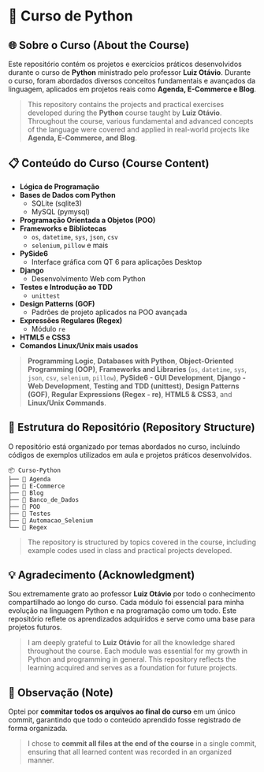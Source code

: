 # 🐍 Curso de Python

## 🌐 Sobre o Curso (About the Course)
Este repositório contém os projetos e exercícios práticos desenvolvidos durante o curso de **Python** ministrado pelo professor **Luiz Otávio**. Durante o curso, foram abordados diversos conceitos fundamentais e avançados da linguagem, aplicados em projetos reais como **Agenda, E-Commerce e Blog**.

> This repository contains the projects and practical exercises developed during the **Python** course taught by **Luiz Otávio**. Throughout the course, various fundamental and advanced concepts of the language were covered and applied in real-world projects like **Agenda, E-Commerce, and Blog**.

## 📋 Conteúdo do Curso (Course Content)
- **Lógica de Programação**
- **Bases de Dados com Python**
  - SQLite (sqlite3) 
  - MySQL (pymysql)
- **Programação Orientada a Objetos (POO)**
- **Frameworks e Bibliotecas**
  - `os`, `datetime`, `sys`, `json`, `csv`
  - `selenium`, `pillow` e mais
- **PySide6**
  - Interface gráfica com QT 6 para aplicações Desktop
- **Django**
  - Desenvolvimento Web com Python
- **Testes e Introdução ao TDD**
  - `unittest`
- **Design Patterns (GOF)**
  - Padrões de projeto aplicados na POO avançada
- **Expressões Regulares (Regex)**
  - Módulo `re`
- **HTML5 e CSS3**
- **Comandos Linux/Unix mais usados**

> **Programming Logic**, **Databases with Python**, **Object-Oriented Programming (OOP)**, **Frameworks and Libraries** (`os`, `datetime`, `sys`, `json`, `csv`, `selenium`, `pillow`), **PySide6 - GUI Development**, **Django - Web Development**, **Testing and TDD (unittest)**, **Design Patterns (GOF)**, **Regular Expressions (Regex - re)**, **HTML5 & CSS3**, and **Linux/Unix Commands**.

## 📂 Estrutura do Repositório (Repository Structure)
O repositório está organizado por temas abordados no curso, incluindo códigos de exemplos utilizados em aula e projetos práticos desenvolvidos.

```
📦 Curso-Python
├── 📁 Agenda
├── 📁 E-Commerce
├── 📁 Blog
├── 📁 Banco_de_Dados
├── 📁 POO
├── 📁 Testes
├── 📁 Automacao_Selenium
└── 📁 Regex
```
> The repository is structured by topics covered in the course, including example codes used in class and practical projects developed.

## 💡 Agradecimento (Acknowledgment)
Sou extremamente grato ao professor **Luiz Otávio** por todo o conhecimento compartilhado ao longo do curso. Cada módulo foi essencial para minha evolução na linguagem Python e na programação como um todo. Este repositório reflete os aprendizados adquiridos e serve como uma base para projetos futuros.

> I am deeply grateful to **Luiz Otávio** for all the knowledge shared throughout the course. Each module was essential for my growth in Python and programming in general. This repository reflects the learning acquired and serves as a foundation for future projects.

## 📝 Observação (Note)
Optei por **commitar todos os arquivos ao final do curso** em um único commit, garantindo que todo o conteúdo aprendido fosse registrado de forma organizada.

> I chose to **commit all files at the end of the course** in a single commit, ensuring that all learned content was recorded in an organized manner.

